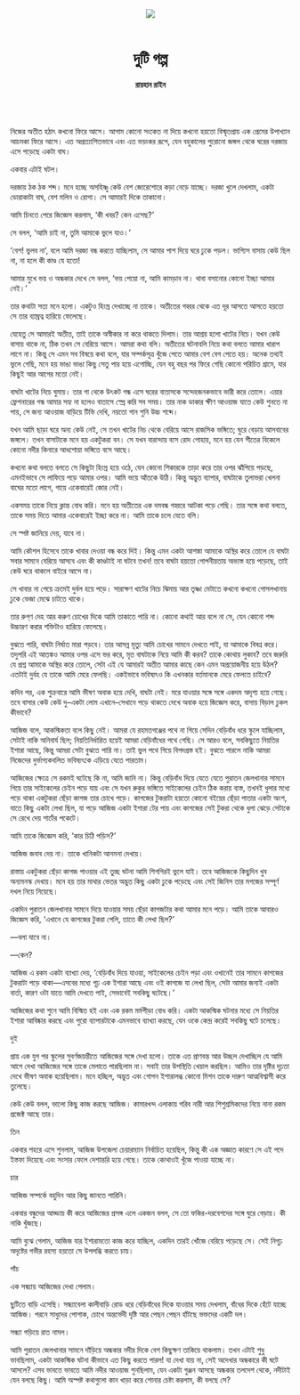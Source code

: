 <div align=center>
<img src=https://images.prothomalo.com/prothomalo-bangla%2F2021-10%2F22161f33-978a-4180-9f2c-2f4773afa785%2FUntitled_16.jpg?rect=0%2C79%2C1600%2C840&w=1200&ar=40%3A21&auto=format%2Ccompress&ogImage=true&mode=crop&overlay=&overlay_position=bottom&overlay_width_pct=1 />
<br><br>
<h1>দুটি গল্প</h1>
<h4>রায়হান রাইন</h4>
<br><br>
</div>

নিজের অতীত হঠাৎ কখনো ফিরে আসে। আগাম কোনো সংকেত না দিয়ে কখনো হয়তো বিস্মৃতপ্রায় এক প্রেমের উপাখ্যান আচমকা ফিরে আসে। এত অপ্রত্যাশিতভাবে এবং এত ভয়ংকর রূপে, যেন বহুকালের পুরোনো জঙ্গল থেকে ঘরের দরজায় এসে পড়েছে একটা বাঘ।

একবার এটাই ঘটল।

দরজায় ঠক ঠক শব্দ। মনে হচ্ছে অসহিষ্ণু কেউ বেশ জোরেশোরে কড়া নেড়ে যাচ্ছে। দরজা খুলে দেখলাম, একটা ডোরাকাটা বাঘ, বেশ মলিন ও রোগা। সে আমারই দিকে তাকানো।

আমি চিনতে পেরে জিজ্ঞেস করলাম, ‘কী খবর? কেন এসেছ?’

সে বলল, ‘আমি চাই না, তুমি আমাকে ভুলে যাও।’

‘বেশ! ভুলব না’, বলে আমি দরজা বন্ধ করতে যাচ্ছিলাম, সে আমার পাশ দিয়ে ঘরে ঢুকে পড়ল। ভাগ্যিস বাসায় কেউ ছিল না, না হলে কী কাণ্ড যে হতো!

আমার মুখে ভয় ও অন্ধকার দেখে সে বলল, ‘ভয় পেয়ো না, আমি কামড়াব না। থাবা বসানোর কোনো ইচ্ছা আমার নেই।’

তার কথাটা সত্য মনে হলো। একটুও হিংস্র দেখাচ্ছে না তাকে। অতীতের গহ্বর থেকে এত দূর আসতে আসতে হয়তো সে তার ব্যাঘ্রত্ব হারিয়ে ফেলেছে।

যেহেতু সে আমারই অতীত, তাই তাকে অস্বীকার না করে থাকতে দিলাম। তার আশ্রয় হলো খাটের নিচে। যখন কেউ বাসায় থাকে না, ঠিক তখন সে বেরিয়ে আসে। আমরা কথা বলি। অতীতের ঘটনাবলি নিয়ে কথা বলতে আমার খারাপ লাগে না। কিন্তু সে এমন সব বিষয়ে কথা বলে, যার সম্পর্কসূত্র খুঁজে পেতে আমার বেশ বেগ পেতে হয়। অনেক তথ্যই ভুলে গেছি, মনে হয় ভাঙা ভাঙা কিছু সেতু পার হয়ে এগোচ্ছি, যেন বহু বছর পর ফিরে গেছি কোনো পরিচিত গ্রামে, যার কিছুই আর আগের মতো নেই।

বাঘটা খাটের নিচে ঘুমায়। তার গা থেকে উৎকট গন্ধ এসে ঘরের বাতাসকে সন্দেহজনকভাবে ভারী করে তোলে। এয়ার ফ্রেশনারের গন্ধ আমার সহ্য না হলেও বাতাসে স্প্রে করি সব সময়। তার নাক ডাকার ক্ষীণ আওয়াজ যাতে কেউ শুনতে না পায়, সে জন্য আওয়াজ বাড়িয়ে টিভি দেখি, নয়তো গান শুনি উচ্চ শব্দে।

যখন আমি ছাড়া ঘরে অন্য কেউ নেই, সে তখন খাটের নিচ থেকে বেরিয়ে আসে রাজসিক ভঙ্গিতে; ঘুরে বেড়ায় আসবাবের জঙ্গলে। তখন বাসাটাকে মনে হয় একটুকরা বন। সে যখন বারান্দায় বসে রোদ পোহায়, মনে হয় যেন শীতের বিকেলে কোনো নদীর কিনারে আধশোয়া ভঙ্গিতে বসে আছে।

কখনো কথা বলতে বলতে সে কিছুটা হিংস্র হয়ে ওঠে, যেন কোনো শিকারকে তাড়া করে তার ওপর ঝাঁপিয়ে পড়ছে, এমনইভাবে সে লাফিয়ে পড়ে আমার ওপর। আমি ভয়ে আঁতকে উঠি। কিন্তু অদ্ভুত ব্যাপার, বাঘটাকে তুলাভরা খেলনা বাঘের মতো লাগে, গায়ে একেবারেই জোর নেই।

একসময় তাকে নিয়ে ক্লান্ত বোধ করি। মনে হয় অতীতের এক দমবন্ধ গহ্বরে আটকা পড়ে গেছি। তার সঙ্গে কথা বলতে, তাকে সময় দিতে আমার একেবারেই ইচ্ছা করে না। আমি তাকে চলে যেতে বলি।

সে স্পষ্ট জানিয়ে দেয়, যাবে না।

আমি কৌশল হিসেবে তাকে খাবার দেওয়া বন্ধ করে দিই। কিন্তু এমন একটা আশঙ্কা আমাকে অস্থির করে তোলে যে বাঘটা সবার সামনে বেরিয়ে আসবে এবং কী কাণ্ডটাই না ঘটবে তখন! তবে বাঘটা হয়তো গোপনীয়তায় অভ্যস্ত হয়ে পড়েছে, তাই কেউ ঘরে থাকলে বাইরে আসে না।

সে খাবার না পেয়ে ক্রমেই দুর্বল হয়ে পড়ে। সারাক্ষণ খাটের নিচে ঝিমায় আর তৃষ্ণা মেটাতে কখনো কখনো গোসলখানায় ঢুকে ভেজা মেঝে চাটতে থাকে।

তার রুগ্​ণ দেহ আর করুণ চোখের দিকে আমি তাকাতে পারি না। কোনো কথাই আর বলে না সে, যেন কোনো শব্দ উচ্চারণ করার শক্তিটাও হারিয়ে ফেলেছে।

বুঝতে পারি, বাঘটা নির্ঘাত মারা পড়বে। তার আসন্ন মৃত্যু আমি চোখের সামনে দেখতে পাই, যা আমাকে বিষণ্ন করে। তদুপরি এই আতঙ্কও আমার ওপর এসে ভর করে, মৃত বাঘটাকে নিয়ে আমি কী করব? তাকে কোথায় লুকাব? তবে জরুরি যে প্রশ্ন আমাকে অস্থির করে তোলে, সেটা এই যে আমারই অতীত আমার কাছে কেন এমন অপ্রয়োজনীয় হয়ে উঠল? এতটাই দুর্বহ যে তাকে আমি মেরে ফেলছি। একইভাবে ভবিষ্যৎও কি এখনকার বর্তমানকে মেরে ফেলতে চাইবে?

কদিন পর, এক শুক্রবারে আমি ভীষণ অবাক হয়ে দেখি, বাঘটা নেই। মরে যাওয়ার সঙ্গে সঙ্গে একদম অদৃশ্য হয়ে গেছে। তবে বাসার কেউ কেউ দু–একটা লোম এখানে–সেখানে পড়ে থাকতে দেখে অবাক হয়ে জিজ্ঞেস করে, বাসায় বিড়াল ঢুকল কীভাবে?

আজিজ বলে, আকস্মিকতা বলে কিছু নেই। আমরা যে রহমতগঞ্জের পথে না গিয়ে সেদিন বেড়িবাঁধ ধরে স্কুলে যাচ্ছিলাম, সেটাই নাকি অনিবার্য ছিল; নিয়তিনির্ধারিত হয়েই আমরা বেড়িবাঁধের পথে গেছি। সে আরও বলে, সবকিছুতে নিয়তির ইশারা আছে, কিন্তু আমরা সেটা বুঝতে পারি না। তাই ভুল পথে গিয়ে বিপদগ্রস্ত হই। বুঝতে পারলে নাকি আমরা নিজেদের দুর্ভাগ্যকবলিত ভবিষ্যৎকে এড়িয়ে যেতে পারতাম।

আজিজের ক্ষেত্রে সে রকমই ঘটেছে কি না, আমি জানি না। কিন্তু বেড়িবাঁধ দিয়ে যেতে যেতে পুরাতন জেলখানার সামনে গিয়ে তার সাইকেলের চেইন পড়ে যায় এবং সে যখন রুকুর ভঙ্গিতে সাইকেলের চেইন ঠিক করায় ব্যস্ত, তখনই ধুলার মধ্যে পড়ে থাকা একটুকরা ছেঁড়া কাগজ তার চোখে পড়ে। কাগজের টুকরাটা হয়তো কোনো বইয়ের ছেঁড়া পাতার একটা অংশ, যাতে কিছু একটা লেখা ছিল, যা পড়ে আজিজ একটা ইশারা টের পায় এবং কাগজের সেই টুকরা থেকে ধুলা ঝেড়ে সেটাকে সে রেখে দেয় শার্টের পকেটে।

আমি তাকে জিজ্ঞেস করি, ‘কার চিঠি পড়িস?’

আজিজ জবাব দেয় না। তাকে খানিকটা আনমনা দেখায়।

রাস্তায় একটুকরা ছেঁড়া কাগজ পাওয়ার এই তুচ্ছ ঘটনা আমি শিগগিরই ভুলে যাই। তবে আজিজকে কিছুদিন খুব অন্যমনস্ক দেখায়। মনে হয় তার মাথার ভেতর অদ্ভুত কিছু একটা ঢুকে পড়েছে এবং সেই জিনিস তার মগজের সম্পূর্ণ দখল নিয়ে নিয়েছে।

একদিন পুরাতন জেলখানার সামনে দিয়ে যাওয়ার সময় ছেঁড়া কাগজটার কথা আমার মনে পড়ে। আমি তাকে আবারও জিজ্ঞেস করি, ‘এখানে যে কাগজের টুকরা পেলি, তাতে কী লেখা ছিল?’

—বলা যাবে না।

—কেন?

আজিজ এ রকম একটা ব্যাখ্যা দেয়, ‘বেড়িবাঁধ দিয়ে যাওয়া, সাইকেলের চেইন পড়া এবং ওখানেই তার সামনে কাগজের টুকরাটা পড়ে থাকা—এসবের মধ্যে গূঢ় এক ইশারা আছে এবং ওই কাগজে যা লেখা ছিল, সেটা আমার জন্যই একটা বার্তা, কারণ ওটা যাতে আমি দেখতে পাই, সেভাবেই সবকিছু ঘটেছে।’

আজিজের কথা শুনে আমি বিস্মিত হই এবং এক রকম মর্মপীড়া বোধ করি। একটা আকস্মিক ঘটনার মধ্যে সে নিয়তির ইশারা আবিষ্কার করছে এবং পুরো ব্যাপারটাকে এমনভাবে ব্যাখ্যা করছে, যেন ওকে কেন্দ্র করেই সবকিছু ঘটে চলেছে।

দুই

প্রায় এক যুগ পর স্কুলের সুবর্ণজয়ন্তীতে আজিজের সঙ্গে দেখা হলো। তাকে এত প্রাণবন্ত আর উচ্ছল দেখাচ্ছিল যে আমি আগে দেখা আজিজের সঙ্গে তাকে মেলাতে পারছিলাম না। সবাই তার উপস্থিতি খেয়াল করছিল। আমিও তার দৃষ্টির দৃঢ়তা দেখে ভীষণ অবাক হয়েছিলাম। মনে হচ্ছিল, অদ্ভুত এবং গোপন ইশারালব্ধ কোনো মিশন তাকে দারুণ আত্মবিশ্বাসী করে তুলেছে।

কেউ কেউ বলল, ভালো কিছু কাজ করছে আজিজ। কামারখন্দ এলাকায় গরিব নারী আর শিশুশ্রমিকদের নিয়ে নানা রকম প্রজেক্ট আছে তার।

তিন

একবার শহরে এসে শুনলাম, আজিজ উপজেলা চেয়ারম্যান নির্বাচিত হয়েছিল, কিন্তু কী এক অজ্ঞাত কারণে সে এই পদে ইস্তফা দিয়েছে এবং সংসার ফেলে দেশান্তরি হয়ে গেছে। তাকে কোথাওই খুঁজে পাওয়া যাচ্ছে না।

চার

আজিজ সম্পর্কে বহুদিন আর কিছু জানতে পারিনি।

একবার বন্ধুদের আড্ডায় কী করে আজিজের প্রসঙ্গ এলে একজন বলল, সে তো ফকির-দরবেশদের সঙ্গে ঘুরে বেড়ায়। কী নাকি খুঁজছে।

আমি বুঝে গেলাম, আজিজ যার ইশারামতো কাজ করে যাচ্ছিল, একদিন তারই খোঁজে বেরিয়ে পড়েছে সে। সেই নিগূঢ় অদৃষ্টের গভীর রহস্য হয়তো সে উপলব্ধি করতে চায়।

পাঁচ

এক সন্ধ্যায় আজিজের দেখা পেলাম।

ছুটিতে বাড়ি এসেছি। সন্ধ্যাবেলা কালীবাড়ি রোড ধরে বেড়িবাঁধের দিকে যাওয়ার সময় দেখলাম, বাঁধের দিকে হেঁটে যাচ্ছে আজিজ। পরনে সাধুদের পোশাক, চোখে অন্তর্ভেদী দৃষ্টি আর পেছন পেছন হাঁটছে ভক্তদের একটি দল।

সন্ধ্যা গড়িয়ে রাত নামল।

আমি পুরাতন জেলখানার সামনে দাঁড়িয়ে অন্ধকার নদীর দিকে বেশ কিছুক্ষণ তাকিয়ে থাকলাম। তখন এটাই শুধু ভাবছিলাম, একটা আকস্মিক ঘটনা কীভাবে এত কিছু করতে পারল! যা দেখা যায় না, সেই অদেখার অন্ধকারে কী ঘটে আসলে? এসব ভাবতে ভাবতে আমি নদীর আওয়াজ শুনছিলাম, যেন একটা গুঞ্জন আসছে অন্ধকার তলদেশ থেকে, নদীটাই যেন বলছে কিছু। আমি অস্পষ্ট কথাগুলো কান খাড়া করে শোনার চেষ্টা করলাম, কী বলছে সে?
